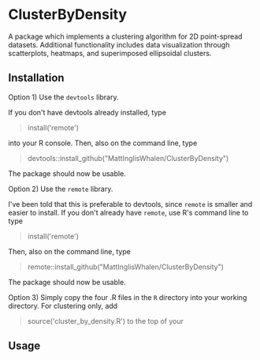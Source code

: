 # ClusterByDensity

 A package which implements a clustering algorithm for 2D point-spread datasets. Additional functionality includes data visualization through scatterplots, heatmaps, and superimposed ellipsoidal clusters. 

## Installation

Option 1) Use the `devtools` library. 

If you don't have devtools already installed, type

> install('remote')

into your R console. Then, also on the command line, type

> devtools::install_github("MattInglisWhalen/ClusterByDensity")

The package should now be usable.


Option 2) Use the `remote` library. 

I've been told that this is preferable to devtools, since `remote` is smaller and easier to install. If you don't already have `remote`, use R's command line to type

> install('remote')

Then, also on the command line, type

> remote::install_github("MattInglisWhalen/ClusterByDensity")

The package should now be usable.

Option 3) Simply copy the four .R files in the `R` directory into your working directory. For clustering only, add

> source('cluster_by_density.R') to the top of your 


## Usage


